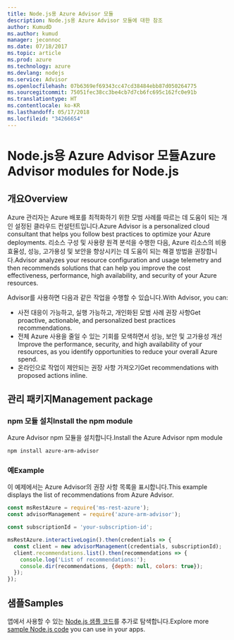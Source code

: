 ```yaml
---
title: Node.js용 Azure Advisor 모듈
description: Node.js용 Azure Advisor 모듈에 대한 참조
author: KumudD
ms.author: kumud
manager: jeconnoc
ms.date: 07/18/2017
ms.topic: article
ms.prod: azure
ms.technology: azure
ms.devlang: nodejs
ms.service: Advisor
ms.openlocfilehash: 07b6369ef69343cc47cd38484ebb87d050264775
ms.sourcegitcommit: 75051fec38cc3be4cb7d7cb6fc695c162fc0e91b
ms.translationtype: HT
ms.contentlocale: ko-KR
ms.lasthandoff: 05/17/2018
ms.locfileid: "34266654"
---
```

# <a name="azure-advisor-modules-for-nodejs"></a><span data-ttu-id="7d47f-103">Node.js용 Azure Advisor 모듈</span><span class="sxs-lookup"><span data-stu-id="7d47f-103">Azure Advisor modules for Node.js</span></span>

## <a name="overview"></a><span data-ttu-id="7d47f-104">개요</span><span class="sxs-lookup"><span data-stu-id="7d47f-104">Overview</span></span>

<span data-ttu-id="7d47f-105">Azure 관리자는 Azure 배포를 최적화하기 위한 모범 사례를 따르는 데 도움이 되는 개인 설정된 클라우드 컨설턴트입니다.</span><span class="sxs-lookup"><span data-stu-id="7d47f-105">Azure Advisor is a personalized cloud consultant that helps you follow best practices to optimize your Azure deployments.</span></span> <span data-ttu-id="7d47f-106">리소스 구성 및 사용량 원격 분석을 수행한 다음, Azure 리소스의 비용 효율성, 성능, 고가용성 및 보안을 향상시키는 데 도움이 되는 해결 방법을 권장합니다.</span><span class="sxs-lookup"><span data-stu-id="7d47f-106">Advisor analyzes your resource configuration and usage telemetry and then recommends solutions that can help you improve the cost effectiveness, performance, high availability, and security of your Azure resources.</span></span>

<span data-ttu-id="7d47f-107">Advisor를 사용하면 다음과 같은 작업을 수행할 수 있습니다.</span><span class="sxs-lookup"><span data-stu-id="7d47f-107">With Advisor, you can:</span></span>
- <span data-ttu-id="7d47f-108">사전 대응이 가능하고, 실행 가능하고, 개인화된 모범 사례 권장 사항</span><span class="sxs-lookup"><span data-stu-id="7d47f-108">Get proactive, actionable, and personalized best practices recommendations.</span></span>
- <span data-ttu-id="7d47f-109">전체 Azure 사용을 줄일 수 있는 기회를 모색하면서 성능, 보안 및 고가용성 개선</span><span class="sxs-lookup"><span data-stu-id="7d47f-109">Improve the performance, security, and high availability of your resources, as you identify opportunities to reduce your overall Azure spend.</span></span>
- <span data-ttu-id="7d47f-110">온라인으로 작업이 제안되는 권장 사항 가져오기</span><span class="sxs-lookup"><span data-stu-id="7d47f-110">Get recommendations with proposed actions inline.</span></span>

## <a name="management-package"></a><span data-ttu-id="7d47f-111">관리 패키지</span><span class="sxs-lookup"><span data-stu-id="7d47f-111">Management package</span></span>

### <a name="install-the-npm-module"></a><span data-ttu-id="7d47f-112">npm 모듈 설치</span><span class="sxs-lookup"><span data-stu-id="7d47f-112">Install the npm module</span></span>

<span data-ttu-id="7d47f-113">Azure Advisor npm 모듈을 설치합니다.</span><span class="sxs-lookup"><span data-stu-id="7d47f-113">Install the Azure Advisor npm module</span></span>

```bash
npm install azure-arm-advisor
```

### <a name="example"></a><span data-ttu-id="7d47f-114">예</span><span class="sxs-lookup"><span data-stu-id="7d47f-114">Example</span></span>

<span data-ttu-id="7d47f-115">이 예제에서는 Azure Advisor의 권장 사항 목록을 표시합니다.</span><span class="sxs-lookup"><span data-stu-id="7d47f-115">This example displays the list of recommendations from Azure Advisor.</span></span>

```javascript
const msRestAzure = require('ms-rest-azure');
const advisorManagement = require('azure-arm-advisor');

const subscriptionId = 'your-subscription-id';

msRestAzure.interactiveLogin().then(credentials => {
  const client = new advisorManagement(credentials, subscriptionId);
  client.recommendations.list().then(recommendations => {
    console.log('List of recommendations:');
    console.dir(recommendations, {depth: null, colors: true});
  });
});
```

## <a name="samples"></a><span data-ttu-id="7d47f-116">샘플</span><span class="sxs-lookup"><span data-stu-id="7d47f-116">Samples</span></span>

<span data-ttu-id="7d47f-117">앱에서 사용할 수 있는 [Node.js 샘플 코드](https://azure.microsoft.com/resources/samples/?platform=nodejs)를 추가로 탐색합니다.</span><span class="sxs-lookup"><span data-stu-id="7d47f-117">Explore more [sample Node.js code](https://azure.microsoft.com/resources/samples/?platform=nodejs) you can use in your apps.</span></span>
